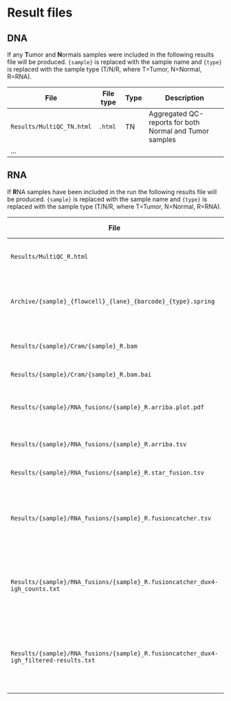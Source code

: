 # Result files
## DNA
If any **T**umor and **N**ormals samples were included in the following results file will be produced.
`{sample}` is replaced with the sample name and `{type}` is replaced with the sample type (T/N/R, where T=Tumor, N=Normal, R=RNA).

|**File**|**File type**|**Type**|**Description**|
|-|-|-|-|
|`Results/MultiQC_TN.html`| `.html`| TN | Aggregated QC-reports for both Normal and Tumor samples|
|...||||

## RNA
If **R**NA samples have been included in the run the following results file will be produced.
`{sample}` is replaced with the sample name and `{type}` is replaced with the sample type (T/N/R, where T=Tumor, N=Normal, R=RNA).

| **File** | **File type** | **Description** |
|-|-|-|
|`Results/MultiQC_R.html`| `.html`| Aggregated QC-report for the RNA samples|
|`Archive/{sample}_{flowcell}_{lane}_{barcode}_{type}.spring` |`.spring`| `.spring` compressed fastq-files, both R1 and R2 in same file |
|`Results/{sample}/Cram/{sample}_R.bam`| `.bam`| Alignment file used for downstream analysis |
|`Results/{sample}/Cram/{sample}_R.bam.bai`| `.bam.bai`| Index for alignment file |
|`Results/{sample}/RNA_fusions/{sample}_R.arriba.plot.pdf`|`.pdf`| Plots generated by Arriba, listed in decreasing confidence|
|`Results/{sample}/RNA_fusions/{sample}_R.arriba.tsv`| `.tsv` | File with [Arriba fusion calls](https://arriba.readthedocs.io/en/v2.3.0/output-files/)|
|`Results/{sample}/RNA_fusions/{sample}_R.star_fusion.tsv`| `.tsv`| File with [STAR-fusions calls](https://github.com/STAR-Fusion/STAR-Fusion/wiki#output-from-star-fusion)|
|`Results/{sample}/RNA_fusions/{sample}_R.fusioncatcher.tsv`|`.tsv`| File containing [Fusioncatcher results](https://github.com/ndaniel/fusioncatcher/blob/master/doc/manual.md#62---output-data-output-data). <br /> **Warning!** Contains a lot of results|
|`Results/{sample}/RNA_fusions/{sample}_R.fusioncatcher_dux4-igh_counts.txt`|`.txt`| Textfile containing all number of calls made between DUX4 gene and IGH region|
|`Results/{sample}/RNA_fusions/{sample}_R.fusioncatcher_dux4-igh_filtered-results.txt`|`.txt`|[Fusioncatcher results](https://github.com/ndaniel/fusioncatcher/blob/master/doc/manual.md#62---output-data-output-data) only containing calls made between DUX4 gene and IGH region|